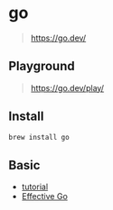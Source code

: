 # go

> <https://go.dev/>

## Playground

> <https://go.dev/play/>

## Install

```bash
brew install go
```

## Basic

- [tutorial](https://go.dev/doc/tutorial/)
- [Effective Go](https://go.dev/doc/effective_go)
